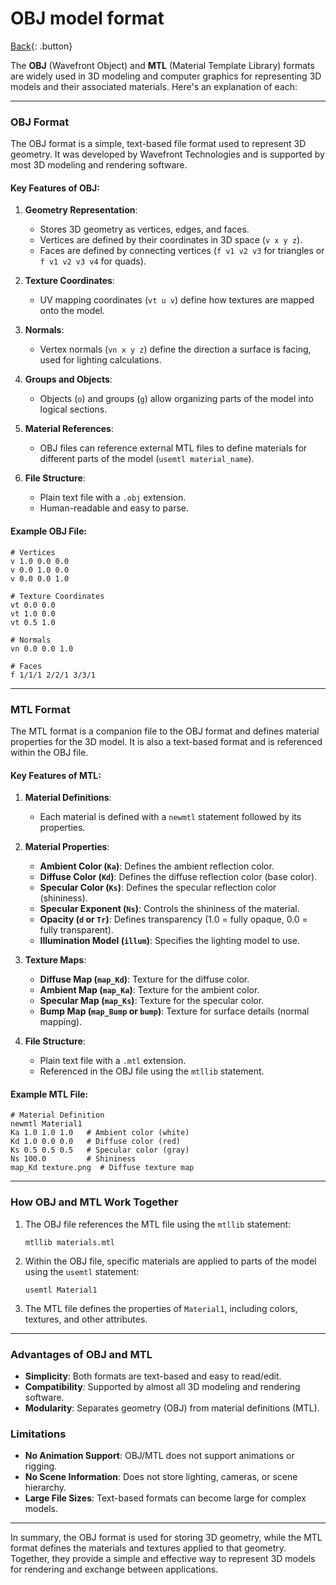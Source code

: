 # OBJ model format

[Back](../index.md){: .button}

The **OBJ** (Wavefront Object) and **MTL** (Material Template Library) formats are widely used in 3D modeling and computer graphics for representing 3D models and their associated materials. Here's an explanation of each:

---

### **OBJ Format**
The OBJ format is a simple, text-based file format used to represent 3D geometry. It was developed by Wavefront Technologies and is supported by most 3D modeling and rendering software.

#### Key Features of OBJ:

1. **Geometry Representation**:
   - Stores 3D geometry as vertices, edges, and faces.
   - Vertices are defined by their coordinates in 3D space (`v x y z`).
   - Faces are defined by connecting vertices (`f v1 v2 v3` for triangles or `f v1 v2 v3 v4` for quads).

2. **Texture Coordinates**:
   - UV mapping coordinates (`vt u v`) define how textures are mapped onto the model.

3. **Normals**:
   - Vertex normals (`vn x y z`) define the direction a surface is facing, used for lighting calculations.

4. **Groups and Objects**:
   - Objects (`o`) and groups (`g`) allow organizing parts of the model into logical sections.

5. **Material References**:
   - OBJ files can reference external MTL files to define materials for different parts of the model (`usemtl material_name`).

6. **File Structure**:
   - Plain text file with a `.obj` extension.
   - Human-readable and easy to parse.

#### Example OBJ File:

```obj
# Vertices
v 1.0 0.0 0.0
v 0.0 1.0 0.0
v 0.0 0.0 1.0

# Texture Coordinates
vt 0.0 0.0
vt 1.0 0.0
vt 0.5 1.0

# Normals
vn 0.0 0.0 1.0

# Faces
f 1/1/1 2/2/1 3/3/1
```

---

### **MTL Format**

The MTL format is a companion file to the OBJ format and defines material properties for the 3D model. It is also a text-based format and is referenced within the OBJ file.

#### Key Features of MTL:

1. **Material Definitions**:
   - Each material is defined with a `newmtl` statement followed by its properties.

2. **Material Properties**:
   - **Ambient Color (`Ka`)**: Defines the ambient reflection color.
   - **Diffuse Color (`Kd`)**: Defines the diffuse reflection color (base color).
   - **Specular Color (`Ks`)**: Defines the specular reflection color (shininess).
   - **Specular Exponent (`Ns`)**: Controls the shininess of the material.
   - **Opacity (`d` or `Tr`)**: Defines transparency (1.0 = fully opaque, 0.0 = fully transparent).
   - **Illumination Model (`illum`)**: Specifies the lighting model to use.

3. **Texture Maps**:
   - **Diffuse Map (`map_Kd`)**: Texture for the diffuse color.
   - **Ambient Map (`map_Ka`)**: Texture for the ambient color.
   - **Specular Map (`map_Ks`)**: Texture for the specular color.
   - **Bump Map (`map_Bump` or `bump`)**: Texture for surface details (normal mapping).

4. **File Structure**:
   - Plain text file with a `.mtl` extension.
   - Referenced in the OBJ file using the `mtllib` statement.

#### Example MTL File:

```mtl
# Material Definition
newmtl Material1
Ka 1.0 1.0 1.0   # Ambient color (white)
Kd 1.0 0.0 0.0   # Diffuse color (red)
Ks 0.5 0.5 0.5   # Specular color (gray)
Ns 100.0         # Shininess
map_Kd texture.png  # Diffuse texture map
```

---

### **How OBJ and MTL Work Together**

1. The OBJ file references the MTL file using the `mtllib` statement:
   ```obj
   mtllib materials.mtl
   ```
2. Within the OBJ file, specific materials are applied to parts of the model using the `usemtl` statement:
   ```obj
   usemtl Material1
   ```
3. The MTL file defines the properties of `Material1`, including colors, textures, and other attributes.

---

### **Advantages of OBJ and MTL**

- **Simplicity**: Both formats are text-based and easy to read/edit.
- **Compatibility**: Supported by almost all 3D modeling and rendering software.
- **Modularity**: Separates geometry (OBJ) from material definitions (MTL).

### **Limitations**

- **No Animation Support**: OBJ/MTL does not support animations or rigging.
- **No Scene Information**: Does not store lighting, cameras, or scene hierarchy.
- **Large File Sizes**: Text-based formats can become large for complex models.

---

In summary, the OBJ format is used for storing 3D geometry, while the MTL format defines the materials and textures applied to that geometry. Together, they provide a simple and effective way to represent 3D models for rendering and exchange between applications.
